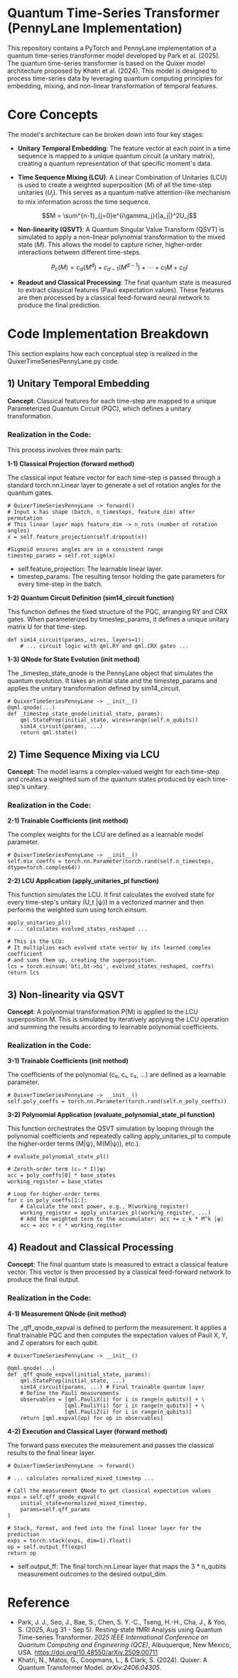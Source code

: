 # Quantum Time-Series Transformer (PennyLane Implementation)
This repository contains a PyTorch and PennyLane implementation of a quantum time-series transformer model developed by Park et al. (2025). The quantum time-series transformer is based on the Quixer model architecture proposed by Khatri et al. (2024). This model is designed to process time-series data by leveraging quantum computing principles for embedding, mixing, and non-linear transformation of temporal features.

# Core Concepts
The model's architecture can be broken down into four key stages:

- **Unitary Temporal Embedding**: The feature vector at each point in a time sequence is mapped to a unique quantum circuit (a unitary matrix), creating a quantum representation of that specific moment's data.

- **Time Sequence Mixing (LCU)**: A Linear Combination of Unitaries (LCU) is used to create a weighted superposition ($M$) of all the time-step unitaries ($U_j$). This serves as a quantum-native attention-like mechanism to mix information across the time sequence.

$$M = \sum^{n-1}_{j=0}e^{i\gamma_j}{|a_j|}^2U_j$$

- **Non-linearity (QSVT)**: A Quantum Singular Value Transform (QSVT) is simulated to apply a non-linear polynomial transformation to the mixed state ($M$). This allows the model to capture richer, higher-order interactions between different time-steps.

$$P_c(M) = c_d(M^d) + c_{d-1}(M^{d-1}) + \cdots + c_1M+c_0I$$

- **Readout and Classical Processing**: The final quantum state is measured to extract classical features (Pauli expectation values). These features are then processed by a classical feed-forward neural network to produce the final prediction.

# Code Implementation Breakdown
This section explains how each conceptual step is realized in the QuixerTimeSeriesPennyLane.py code.

## 1) Unitary Temporal Embedding
**Concept**: Classical features for each time-step are mapped to a unique Parameterized Quantum Circuit (PQC), which defines a unitary transformation.

### Realization in the Code:

This process involves three main parts:

**1-1) Classical Projection (forward method)**

The classical input feature vector for each time-step is passed through a standard torch.nn.Linear layer to generate a set of rotation angles for the quantum gates.
```
# QuixerTimeSeriesPennyLane -> forward()
# Input x has shape (batch, n_timesteps, feature_dim) after permutation
# This linear layer maps feature_dim -> n_rots (number of rotation angles)
x = self.feature_projection(self.dropout(x))

#Sigmoid ensures angles are in a consistent range
timestep_params = self.rot_sigm(x)
```
- self.feature_projection: The learnable linear layer.
- timestep_params: The resulting tensor holding the gate parameters for every time-step in the batch.

**1-2) Quantum Circuit Definition (sim14_circuit function)**

This function defines the fixed structure of the PQC, arranging RY and CRX gates. When parameterized by timestep_params, it defines a unique unitary matrix U for that time-step.
```
def sim14_circuit(params, wires, layers=1):
    # ... circuit logic with qml.RY and qml.CRX gates ...
```

**1-3) QNode for State Evolution (__init__ method)**

The _timestep_state_qnode is the PennyLane object that simulates the quantum evolution. It takes an initial state and the timestep_params and applies the unitary transformation defined by sim14_circuit.
```
# QuixerTimeSeriesPennyLane -> __init__()
@qml.qnode(...)
def _timestep_state_qnode(initial_state, params):
    qml.StatePrep(initial_state, wires=range(self.n_qubits))
    sim14_circuit(params, ...)
    return qml.state()
```
## 2) Time Sequence Mixing via LCU
**Concept**: The model learns a complex-valued weight for each time-step and creates a weighted sum of the quantum states produced by each time-step's unitary.

### Realization in the Code:

**2-1) Trainable Coefficients (__init__ method)**

The complex weights for the LCU are defined as a learnable model parameter.
```
# QuixerTimeSeriesPennyLane -> __init__()
self.mix_coeffs = torch.nn.Parameter(torch.rand(self.n_timesteps, dtype=torch.complex64))
```
**2-2) LCU Application (apply_unitaries_pl function)**

This function simulates the LCU. It first calculates the evolved state for every time-step's unitary (U_t |ψ⟩) in a vectorized manner and then performs the weighted sum using torch.einsum.
```
apply_unitaries_pl()
# ... calculates evolved_states_reshaped ...

# This is the LCU:
# It multiplies each evolved state vector by its learned complex coefficient
# and sums them up, creating the superposition.
lcs = torch.einsum('bti,bt->bi', evolved_states_reshaped, coeffs)
return lcs
```

## 3) Non-linearity via QSVT

**Concept**: A polynomial transformation P(M) is applied to the LCU superposition M. This is simulated by iteratively applying the LCU operation and summing the results according to learnable polynomial coefficients.

### Realization in the Code:

**3-1) Trainable Coefficients (__init__ method)**

The coefficients of the polynomial (c₀, c₁, c₂, ...) are defined as a learnable parameter.
```
# QuixerTimeSeriesPennyLane -> __init__()
self.poly_coeffs = torch.nn.Parameter(torch.rand(self.n_poly_coeffs))
```
**3-2) Polynomial Application (evaluate_polynomial_state_pl function)**

This function orchestrates the QSVT simulation by looping through the polynomial coefficients and repeatedly calling apply_unitaries_pl to compute the higher-order terms (M|ψ⟩, M(M|ψ⟩), etc.).
```
# evaluate_polynomial_state_pl()

# Zeroth-order term (c₀ * I)|ψ⟩
acc = poly_coeffs[0] * base_states
working_register = base_states

# Loop for higher-order terms
for c in poly_coeffs[1:]:
    # Calculate the next power, e.g., M(working_register)
    working_register = apply_unitaries_pl(working_register, ...)
    # Add the weighted term to the accumulator: acc += c_k * M^k |ψ⟩
    acc = acc + c * working_register
```

## 4) Readout and Classical Processing
**Concept**: The final quantum state is measured to extract a classical feature vector. This vector is then processed by a classical feed-forward network to produce the final output.

### Realization in the Code:

**4-1) Measurement QNode (__init__ method)**

The _qff_qnode_expval is defined to perform the measurement. It applies a final trainable PQC and then computes the expectation values of Pauli X, Y, and Z operators for each qubit.
```
# QuixerTimeSeriesPennyLane -> __init__()

@qml.qnode(...)
def _qff_qnode_expval(initial_state, params):
    qml.StatePrep(initial_state, ...)
    sim14_circuit(params, ...) # Final trainable quantum layer
    # Define the Pauli measurements
    observables = [qml.PauliX(i) for i in range(n_qubits)] + \
                  [qml.PauliY(i) for i in range(n_qubits)] + \
                  [qml.PauliZ(i) for i in range(n_qubits)]
    return [qml.expval(op) for op in observables]
```
**4-2) Execution and Classical Layer (forward method)**

The forward pass executes the measurement and passes the classical results to the final linear layer.
```
# QuixerTimeSeriesPennyLane -> forward()

# ... calculates normalized_mixed_timestep ...

# Call the measurement QNode to get classical expectation values
exps = self.qff_qnode_expval(
    initial_state=normalized_mixed_timestep,
    params=self.qff_params
)

# Stack, format, and feed into the final linear layer for the prediction
exps = torch.stack(exps, dim=1).float()
op = self.output_ff(exps)
return op
```
- self.output_ff: The final torch.nn.Linear layer that maps the 3 * n_qubits measurement outcomes to the desired output_dim.

# Reference
- Park, J. J., Seo, J., Bae, S., Chen, S. Y.-C., Tseng, H.-H., Cha, J., & Yoo, S. (2025, Aug 31 - Sep 5). Resting-state fMRI Analysis using Quantum Time-series Transformer. _2025 IEEE International Conference on Quantum Computing and Engineering (QCE)_, Albuquerque, New Mexico, USA. https://doi.org/10.48550/arXiv.2509.00711
- Khatri, N., Matos, G., Coopmans, L., & Clark, S. (2024). Quixer: A Quantum Transformer Model. _arXiv:2406.04305_.
